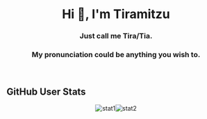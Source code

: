 <h1 align="center">Hi 👋, I'm Tiramitzu</h1>
<h3 align="center">Just call me Tira/Tia.</h3>
<h3 align="center">My pronunciation could be anything you wish to.</h3>
<br />
<h2>GitHub User Stats</h2>
<div style="display: flex; justify-content: center; align-items: center;">
<img src="https://github-readme-stats-sigma-five.vercel.app/api?username=Tiramitzu&theme=radical&show_icons=true" alt="stat1" />
<img src="https://github-readme-stats-sigma-five.vercel.app/api/top-langs/?username=Tiramitzu&theme=radical" alt="stat2" />
</div>
